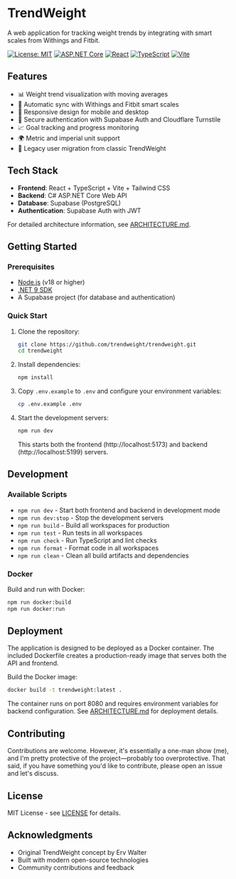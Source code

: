 # TrendWeight

A web application for tracking weight trends by integrating with smart scales from Withings and Fitbit.

[![License: MIT](https://img.shields.io/badge/License-MIT-yellow.svg)](https://opensource.org/licenses/MIT)
[![ASP.NET Core](https://img.shields.io/badge/ASP.NET%20Core-9.0-blue.svg)](https://dotnet.microsoft.com/)
[![React](https://img.shields.io/badge/React-19.1-blue.svg)](https://react.dev/)
[![TypeScript](https://img.shields.io/badge/TypeScript-5.8-blue.svg)](https://www.typescriptlang.org/)
[![Vite](https://img.shields.io/badge/Vite-6.3-purple.svg)](https://vitejs.dev/)

## Features

- 📊 Weight trend visualization with moving averages
- 🔄 Automatic sync with Withings and Fitbit smart scales
- 📱 Responsive design for mobile and desktop
- 🔐 Secure authentication with Supabase Auth and Cloudflare Turnstile
- 📈 Goal tracking and progress monitoring
- 🌍 Metric and imperial unit support
- 🔗 Legacy user migration from classic TrendWeight

## Tech Stack

- **Frontend**: React + TypeScript + Vite + Tailwind CSS
- **Backend**: C# ASP.NET Core Web API
- **Database**: Supabase (PostgreSQL)
- **Authentication**: Supabase Auth with JWT

For detailed architecture information, see [ARCHITECTURE.md](ARCHITECTURE.md).

## Getting Started

### Prerequisites

- [Node.js](https://nodejs.org/) (v18 or higher)
- [.NET 9 SDK](https://dotnet.microsoft.com/download/dotnet/9.0)
- A Supabase project (for database and authentication)

### Quick Start

1. Clone the repository:

   ```bash
   git clone https://github.com/trendweight/trendweight.git
   cd trendweight
   ```

2. Install dependencies:

   ```bash
   npm install
   ```

3. Copy `.env.example` to `.env` and configure your environment variables:

   ```bash
   cp .env.example .env
   ```

4. Start the development servers:

   ```bash
   npm run dev
   ```

   This starts both the frontend (http://localhost:5173) and backend (http://localhost:5199) servers.

## Development

### Available Scripts

- `npm run dev` - Start both frontend and backend in development mode
- `npm run dev:stop` - Stop the development servers
- `npm run build` - Build all workspaces for production
- `npm run test` - Run tests in all workspaces
- `npm run check` - Run TypeScript and lint checks
- `npm run format` - Format code in all workspaces
- `npm run clean` - Clean all build artifacts and dependencies

### Docker

Build and run with Docker:

```bash
npm run docker:build
npm run docker:run
```

## Deployment

The application is designed to be deployed as a Docker container. The included Dockerfile creates a production-ready image that serves both the API and frontend.

Build the Docker image:

```bash
docker build -t trendweight:latest .
```

The container runs on port 8080 and requires environment variables for backend configuration. See [ARCHITECTURE.md](ARCHITECTURE.md) for deployment details.

## Contributing

Contributions are welcome. However, it's essentially a one-man show (me), and I'm pretty protective of the project—probably too overprotective. That said, if you have something you'd like to contribute, please open an issue and let's discuss.

## License

MIT License - see [LICENSE](LICENSE) for details.

## Acknowledgments

- Original TrendWeight concept by Erv Walter
- Built with modern open-source technologies
- Community contributions and feedback

